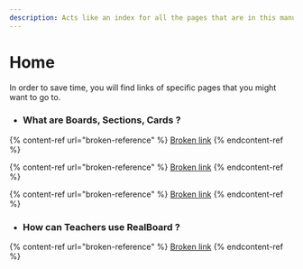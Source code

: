 ```yaml
---
description: Acts like an index for all the pages that are in this manual.
---
```


# Home

In order to save time, you will find links of specific pages that you might want to go to.&#x20;



* ### What are Boards, Sections, Cards ?

{% content-ref url="broken-reference" %}
[Broken link](broken-reference)
{% endcontent-ref %}

{% content-ref url="broken-reference" %}
[Broken link](broken-reference)
{% endcontent-ref %}

{% content-ref url="broken-reference" %}
[Broken link](broken-reference)
{% endcontent-ref %}



* ### How can Teachers use RealBoard ?&#x20;

{% content-ref url="broken-reference" %}
[Broken link](broken-reference)
{% endcontent-ref %}



